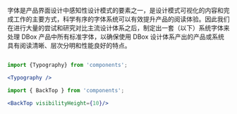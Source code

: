 
字体是产品界面设计中感知性设计模式的要素之一，是设计模式可视化的内容和完成工作的主要方式，科学有序的字体系统可以有效提升产品的阅读体验。因此我们在进行大量的尝试和研究对比主流设计体系之后，制定出一套（以下）系统字体来处理 DBox 产品中所有标准字体，以确保使用 DBox 设计体系产出的产品或系统具有阅读清晰、层次分明和性能良好的特点。


```jsx noeditor

import {Typography} from 'components';

<Typography />

```

```jsx noeditor
import { BackTop } from 'components';

<BackTop visibilityHeight={10}/>

```





